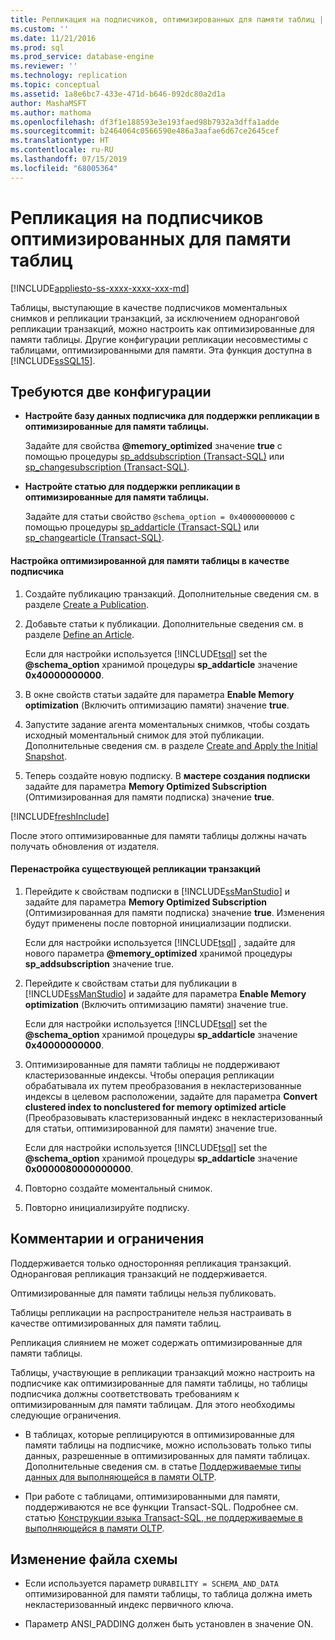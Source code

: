 ```yaml
---
title: Репликация на подписчиков, оптимизированных для памяти таблиц | Документация Майкрософт
ms.custom: ''
ms.date: 11/21/2016
ms.prod: sql
ms.prod_service: database-engine
ms.reviewer: ''
ms.technology: replication
ms.topic: conceptual
ms.assetid: 1a8e6bc7-433e-471d-b646-092dc80a2d1a
author: MashaMSFT
ms.author: mathoma
ms.openlocfilehash: df3f1e188593e3e193faed98b7932a3dffa1adde
ms.sourcegitcommit: b2464064c0566590e486a3aafae6d67ce2645cef
ms.translationtype: HT
ms.contentlocale: ru-RU
ms.lasthandoff: 07/15/2019
ms.locfileid: "68005364"
---
```

# <a name="replication-to-memory-optimized-table-subscribers"></a>Репликация на подписчиков оптимизированных для памяти таблиц
[!INCLUDE[appliesto-ss-xxxx-xxxx-xxx-md](../../includes/appliesto-ss-xxxx-xxxx-xxx-md.md)]

  Таблицы, выступающие в качестве подписчиков моментальных снимков и репликации транзакций, за исключением одноранговой репликации транзакций, можно настроить как оптимизированные для памяти таблицы. Другие конфигурации репликации несовместимы с таблицами, оптимизированными для памяти. Эта функция доступна в [!INCLUDE[ssSQL15](../../includes/sssql15-md.md)].  
  
## <a name="two-configurations-are-required"></a>Требуются две конфигурации  
  
-   **Настройте базу данных подписчика для поддержки репликации в оптимизированные для памяти таблицы.**  
  
     Задайте для свойства **@memory_optimized** значение **true** с помощью процедуры [sp_addsubscription (Transact-SQL)](../../relational-databases/system-stored-procedures/sp-addsubscription-transact-sql.md) или [sp_changesubscription (Transact-SQL)](../../relational-databases/system-stored-procedures/sp-changesubscription-transact-sql.md).  
  
-   **Настройте статью для поддержки репликации в оптимизированные для памяти таблицы.**  
  
     Задайте для статьи свойство `@schema_option = 0x40000000000` с помощью процедуры [sp_addarticle (Transact-SQL)](../../relational-databases/system-stored-procedures/sp-addarticle-transact-sql.md) или [sp_changearticle (Transact-SQL)](../../relational-databases/system-stored-procedures/sp-changearticle-transact-sql.md).  
  
#### <a name="to-configure-a-memory-optimized-table-as-a-subscriber"></a>Настройка оптимизированной для памяти таблицы в качестве подписчика  
  
1.  Создайте публикацию транзакций. Дополнительные сведения см. в разделе [Create a Publication](../../relational-databases/replication/publish/create-a-publication.md).  
  
2.  Добавьте статьи к публикации. Дополнительные сведения см. в разделе [Define an Article](../../relational-databases/replication/publish/define-an-article.md).  
  
     Если для настройки используется [!INCLUDE[tsql](../../includes/tsql-md.md)] set the **@schema_option** хранимой процедуры **sp_addarticle** значение   
    **0x40000000000**.  
  
3.  В окне свойств статьи задайте для параметра **Enable Memory optimization** (Включить оптимизацию памяти) значение **true**.  
  
4.  Запустите задание агента моментальных снимков, чтобы создать исходный моментальный снимок для этой публикации. Дополнительные сведения см. в разделе [Create and Apply the Initial Snapshot](../../relational-databases/replication/create-and-apply-the-initial-snapshot.md).  
  
5.  Теперь создайте новую подписку. В **мастере создания подписки** задайте для параметра **Memory Optimized Subscription** (Оптимизированная для памяти подписка) значение **true**.  

[!INCLUDE[freshInclude](../../includes/paragraph-content/fresh-note-steps-feedback.md)]

 После этого оптимизированные для памяти таблицы должны начать получать обновления от издателя.  
  
#### <a name="reconfigure-an-existing-transaction-replication"></a>Перенастройка существующей репликации транзакций  
  
1.  Перейдите к свойствам подписки в [!INCLUDE[ssManStudio](../../includes/ssmanstudio-md.md)] и задайте для параметра **Memory Optimized Subscription** (Оптимизированная для памяти подписка) значение **true**. Изменения будут применены после повторной инициализации подписки.  
  
     Если для настройки используется [!INCLUDE[tsql](../../includes/tsql-md.md)] , задайте для нового параметра **@memory_optimized** хранимой процедуры **sp_addsubscription** значение true.  
  
2.  Перейдите к свойствам статьи для публикации в [!INCLUDE[ssManStudio](../../includes/ssmanstudio-md.md)] и задайте для параметра **Enable Memory optimization** (Включить оптимизацию памяти) значение true.  
  
     Если для настройки используется [!INCLUDE[tsql](../../includes/tsql-md.md)] set the **@schema_option** хранимой процедуры **sp_addarticle** значение   
    **0x40000000000**.  
  
3.  Оптимизированные для памяти таблицы не поддерживают кластеризованные индексы. Чтобы операция репликации обрабатывала их путем преобразования в некластеризованные индексы в целевом расположении, задайте для параметра **Convert clustered index to nonclustered for memory optimized article** (Преобразовывать кластеризованный индекс в некластеризованный для статьи, оптимизированной для памяти) значение true.  
  
     Если для настройки используется [!INCLUDE[tsql](../../includes/tsql-md.md)] set the **@schema_option** хранимой процедуры **sp_addarticle** значение  **0x0000080000000000**.  
  
4.  Повторно создайте моментальный снимок.  
  
5.  Повторно инициализируйте подписку.  
  
## <a name="remarks-and-restrictions"></a>Комментарии и ограничения  
 Поддерживается только односторонняя репликация транзакций. Одноранговая репликация транзакций не поддерживается.  
  
 Оптимизированные для памяти таблицы нельзя публиковать.  
  
 Таблицы репликации на распространителе нельзя настраивать в качестве оптимизированных для памяти таблиц.  
  
 Репликация слиянием не может содержать оптимизированные для памяти таблицы.  
  
 Таблицы, участвующие в репликации транзакций можно настроить на подписчике как оптимизированные для памяти таблицы, но таблицы подписчика должны соответствовать требованиям к оптимизированным для памяти таблицам. Для этого необходимы следующие ограничения.  
 
-   В таблицах, которые реплицируются в оптимизированные для памяти таблицы на подписчике, можно использовать только типы данных, разрешенные в оптимизированных для памяти таблицах. Дополнительные сведения см. в статье [Поддерживаемые типы данных для выполняющейся в памяти OLTP](../../relational-databases/in-memory-oltp/supported-data-types-for-in-memory-oltp.md).  
  
-   При работе с таблицами, оптимизированными для памяти, поддерживаются не все функции Transact-SQL. Подробнее см. статью [Конструкции языка Transact-SQL, не поддерживаемые в выполняющейся в памяти OLTP](../../relational-databases/in-memory-oltp/transact-sql-constructs-not-supported-by-in-memory-oltp.md).  
  
##  <a name="Schema"></a> Изменение файла схемы  
  
-   Если используется параметр `DURABILITY = SCHEMA_AND_DATA` оптимизированной для памяти таблицы, то таблица должна иметь некластеризованный индекс первичного ключа.  
  
-   Параметр ANSI_PADDING должен быть установлен в значение ON.  
  
  
  

